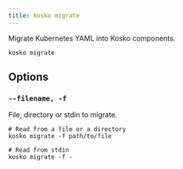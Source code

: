 ```yaml
---
title: kosko migrate
---
```


Migrate Kubernetes YAML into Kosko components.

```shell
kosko migrate
```

## Options

### `--filename, -f`

File, directory or stdin to migrate.

```shell
# Read from a file or a directory
kosko migrate -f path/to/file

# Read from stdin
kosko migrate -f -
```
